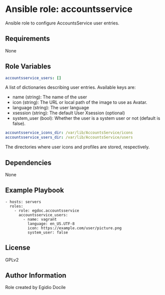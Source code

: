 Ansible role: accountsservice
=========

Ansible role to configure AccountsService user entries.

Requirements
------------

None

Role Variables
--------------

```yaml
accountsservice_users: []
```

A list of dictionaries describing user entries. Available keys are:

- name (string): The name of the user
- icon (string): The URL or local path of the image to use as Avatar.
- language (string): The user language
- xsession (string): The default User Xsession (optional)
- system_user (bool): Whether the user is a system user or not (default is false).

```yaml
accountsservice_icons_dir: /var/lib/AccountsService/icons
accountsservice_users_dir: /var/lib/AccountsService/users
```

The directories where user icons and profiles are stored, respectively.


Dependencies
------------

None

Example Playbook
----------------

    - hosts: servers
      roles:
        - role: egdoc.accountsservice
          accountsservice_users:
            - name: vagrant
              language: en_US.UTF-8
              icon: https://example.com/user/picture.png
              system_user: false

License
-------

GPLv2

Author Information
------------------

Role created by Egidio Docile
